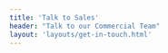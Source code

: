 ```yaml
---
title: 'Talk to Sales'
header: "Talk to our Commercial Team"
layout: 'layouts/get-in-touch.html'
---
```


